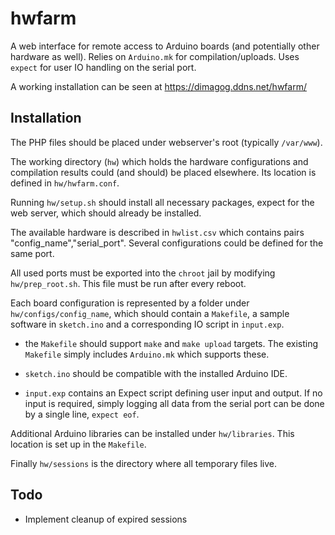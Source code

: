 # hwfarm
A web interface for remote access to Arduino boards
(and potentially other hardware as well).
Relies on `Arduino.mk` for compilation/uploads.
Uses `expect` for user IO handling on the serial port.

A working installation can be seen at https://dimagog.ddns.net/hwfarm/

Installation
---

The PHP files should be placed under webserver's root (typically `/var/www`).

The working directory (`hw`) which holds the hardware configurations
and compilation results could (and should) be placed elsewhere.
Its location is defined in `hw/hwfarm.conf`.

Running `hw/setup.sh` should install all necessary packages,
expect for the web server, which should already be installed.

The available hardware is described in `hwlist.csv` which contains
pairs "config_name","serial_port". Several configurations could be
defined for the same port.

All used ports must be exported into the `chroot` jail by modifying
`hw/prep_root.sh`. This file must be run after every reboot.

Each board configuration is represented by a folder under
`hw/configs/config_name`, which should contain a `Makefile`, a sample
software in `sketch.ino` and a corresponding IO script in `input.exp`.

- the `Makefile` should support `make` and `make upload` targets. The
existing `Makefile` simply includes `Arduino.mk` which supports these.

- `sketch.ino` should be compatible with the installed Arduino IDE.

- `input.exp` contains an Expect script defining user input and output.
If no input is required, simply logging all data from the serial port
can be done by a single line, `expect eof`.

Additional Arduino libraries can be installed under `hw/libraries`.
This location is set up in the `Makefile`.

Finally `hw/sessions` is the directory where all temporary files live.

Todo
---

- Implement cleanup of expired sessions
